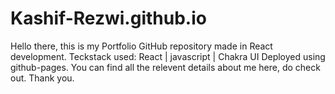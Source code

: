 # Kashif-Rezwi.github.io
Hello there, this is my Portfolio GitHub repository made in React development.
Teckstack used: React | javascript | Chakra UI 
Deployed using github-pages.
You can find all the relevent details about me here, do check out. Thank you.
